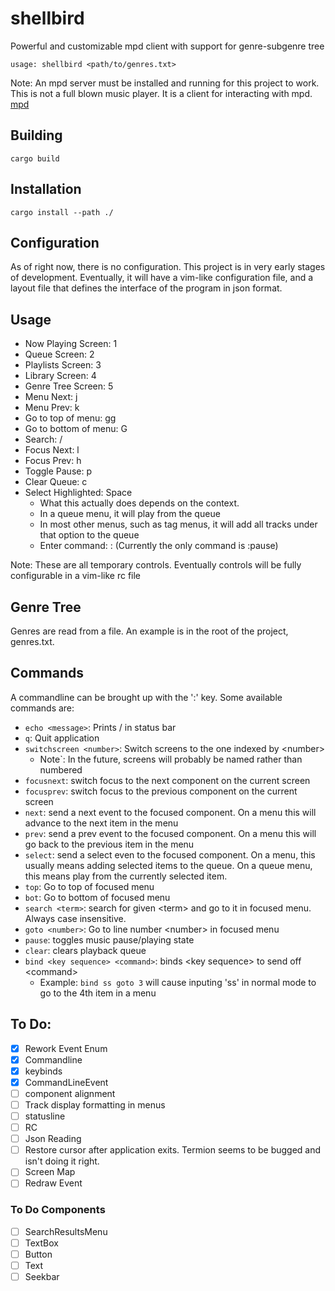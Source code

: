 # shellbird
Powerful and customizable mpd client with support for genre-subgenre tree

	usage: shellbird <path/to/genres.txt>

Note: An mpd server must be installed and running for this project to work. This
is not a full blown music player. It is a client for interacting with mpd.
[mpd](https://www.musicpd.org/)

## Building
	cargo build

## Installation
	cargo install --path ./

## Configuration
As of right now, there is no configuration. This project is in very early stages
of development. Eventually, it will have a vim-like configuration file, and a
layout file that defines the interface of the program in json format.

## Usage
* Now Playing Screen: 1
* Queue Screen: 2
* Playlists Screen: 3
* Library Screen: 4
* Genre Tree Screen: 5
* Menu Next: j
* Menu Prev: k
* Go to top of menu: gg
* Go to bottom of menu: G
* Search: /
* Focus Next: l
* Focus Prev: h
* Toggle Pause: p
* Clear Queue: c
* Select Highlighted: Space
	- What this actually does depends on the context.
	- In a queue menu, it will play from the queue
	- In most other menus, such as tag menus, it will add all tracks under that option to the queue
	- Enter command: : (Currently the only command is :pause)

Note: These are all temporary controls. Eventually controls will be fully configurable in a vim-like rc file

## Genre Tree
Genres are read from a file. An example is in the root of the project, genres.txt.

## Commands
A commandline can be brought up with the ':' key. Some available commands are:
* `echo <message>`: Prints /<message/> in status bar
* `q`: Quit application
* `switchscreen <number>`: Switch screens to the one indexed by \<number\>
	* Note`: In the future, screens will probably be named rather than numbered
* `focusnext`: switch focus to the next component on the current screen
* `focusprev`: switch focus to the previous component on the current screen
* `next`: send a next event to the focused component. On a menu this will advance to the next item in the menu
* `prev`: send a prev event to the focused component. On a menu this will go back to the previous item in the menu
* `select`: send a select even to the focused component. On a menu, this usually means adding selected items to the queue. On a queue menu, this means play from the currently selected item.
* `top`: Go to top of focused menu
* `bot`: Go to bottom of focused menu
* `search <term>`: search for given \<term\> and go to it in focused menu. Always case insensitive.
* `goto <number>`: Go to line number \<number\> in focused menu
* `pause`: toggles music pause/playing state
* `clear`: clears playback queue
* `bind <key sequence> <command>`: binds \<key sequence\> to send off \<command\>
	* Example: `bind ss goto 3` will cause inputing 'ss' in normal mode to go to the 4th item in a menu

## To Do:
- [x] Rework Event Enum
- [x] Commandline
- [x] keybinds
- [x] CommandLineEvent
- [ ] component alignment
- [ ] Track display formatting in menus
- [ ] statusline
- [ ] RC
- [ ] Json Reading
- [ ] Restore cursor after application exits. Termion seems to be bugged and isn't doing it right.
- [ ] Screen Map
- [ ] Redraw Event

### To Do Components
- [ ] SearchResultsMenu
- [ ] TextBox
- [ ] Button
- [ ] Text
- [ ] Seekbar
